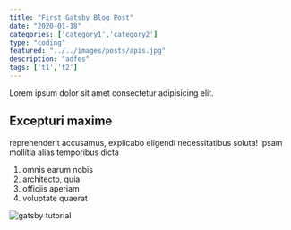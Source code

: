 ```yaml
---
title: "First Gatsby Blog Post"
date: "2020-01-18"
categories: ['category1','category2']
type: "coding"
featured: "../../images/posts/apis.jpg"
description: "adfes"
tags: ['t1','t2']
---
```


Lorem ipsum dolor sit amet consectetur adipisicing elit.

## Excepturi maxime

reprehenderit accusamus, explicabo eligendi necessitatibus soluta! Ipsam mollitia alias temporibus dicta

1. omnis earum nobis
2. architecto, quia
3. officiis aperiam
4. voluptate quaerat

![gatsby tutorial](../images/gatsby-tutorial.png)